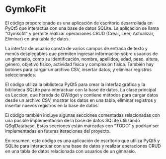 # GymkoFit

El código proporcionado es una aplicación de escritorio desarrollada en PyQt5 que interactúa con una base de datos SQLite. La aplicación se llama "Gymkofit" y permite realizar operaciones CRUD (Crear, Leer, Actualizar, Eliminar) en una tabla de datos.

La interfaz de usuario consta de varios campos de entrada de texto y menús desplegables que permiten ingresar información sobre usuarios de un gimnasio, como su identificación, nombre, apellidos, edad, peso, altura, género, objetivo físico, actividad física y complexión física. También hay botones para cargar un archivo CSV, insertar datos, y eliminar registros seleccionados.

El código utiliza la biblioteca PyQt5 para crear la interfaz gráfica y la biblioteca SQLite para interactuar con la base de datos. La clase principal es Leccion, que hereda de QWidget y contiene métodos para cargar datos desde un archivo CSV, mostrar los datos en una tabla, eliminar registros y insertar nuevos registros en la base de datos.

El código también incluye algunas secciones comentadas relacionadas con una posible implementación de la base de datos SQLite utilizando QSqlDatabase. Estas secciones están marcadas con "TODO" y podrían ser implementadas en futuras iteraciones del proyecto.

En resumen, este código es una aplicación de escritorio que utiliza PyQt5 y SQLite para interactuar con una base de datos y realizar operaciones CRUD en una tabla de datos relacionada con usuarios de un gimnasio.
